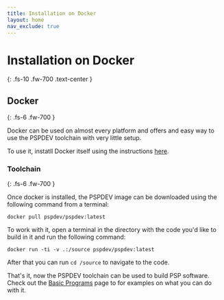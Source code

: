 ```yaml
---
title: Installation on Docker
layout: home
nav_exclude: true
---
```


# Installation on Docker
{: .fs-10 .fw-700 .text-center }

## Docker
{: .fs-6 .fw-700 }

Docker can be used on almost every platform and offers and easy way to use the PSPDEV toolchain with very little setup.

To use it, instatll Docker itself using the instructions [here](https://docs.docker.com/engine/install/).

### Toolchain 
{: .fs-6 .fw-700 }

Once docker is installed, the PSPDEV image can be downloaded using the following command from a terminal:

```shell
docker pull pspdev/pspdev:latest
```

To work with it, open a terminal in the directory with the code you'd like to build in it and run the following command:

```shell
docker run -ti -v .:/source pspdev/pspdev:latest
```

After that you can run `cd /source` to navigate to the code.

That's it, now the PSPDEV toolchain can be used to build PSP software. Check out the [Basic Programs](../basic_programs.html) page to for examples on what you can do with it.
